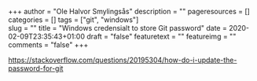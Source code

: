 +++
author = "Ole Halvor Smylingsås"
description = ""
pageresources = []
categories = []
tags = ["git", "windows"]     
slug = ""
title = "Windows credensialt to store Git password"
date = 2020-02-09T23:35:43+01:00
draft = "false"
featuretext = ""
featureimg = ""
comments = "false"
+++

https://stackoverflow.com/questions/20195304/how-do-i-update-the-password-for-git
<!--more-->